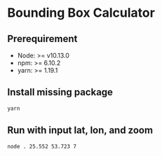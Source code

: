 # Bounding Box Calculator

## Prerequirement

- Node: >= v10.13.0
- npm: >= 6.10.2
- yarn: >= 1.19.1

## Install missing package

```sh
yarn
```

## Run with input lat, lon, and zoom

```sh
node . 25.552 53.723 7
```
